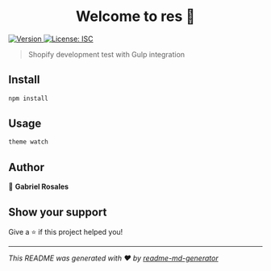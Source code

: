<h1 align="center">Welcome to res 👋</h1>
<p>
  <a href="https://www.npmjs.com/package/res" target="_blank">
    <img alt="Version" src="https://img.shields.io/npm/v/res.svg">
  </a>
  <a href="#" target="_blank">
    <img alt="License: ISC" src="https://img.shields.io/badge/License-ISC-yellow.svg" />
  </a>
</p>

> Shopify development test with Gulp integration

## Install

```sh
npm install
```

## Usage

```sh
theme watch
```

## Author

👤 **Gabriel Rosales**


## Show your support

Give a ⭐️ if this project helped you!

***
_This README was generated with ❤️ by [readme-md-generator](https://github.com/kefranabg/readme-md-generator)_